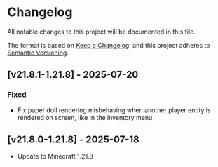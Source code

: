 # Changelog
All notable changes to this project will be documented in this file.

The format is based on [Keep a Changelog](https://keepachangelog.com/en/1.0.0/),
and this project adheres to [Semantic Versioning](https://semver.org/spec/v2.0.0.html).

## [v21.8.1-1.21.8] - 2025-07-20
### Fixed
- Fix paper doll rendering misbehaving when another player entity is rendered on screen, like in the inventory menu

## [v21.8.0-1.21.8] - 2025-07-18
- Update to Minecraft 1.21.8
